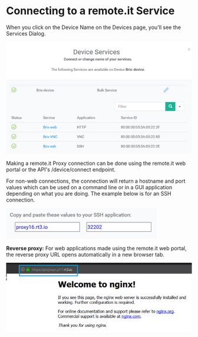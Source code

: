# Connecting to a remote.it Service

When you click on the Device Name on the Devices page, you'll see the Services Dialog.

![](../../../.gitbook/assets/image%20%2872%29.png)

Making a remote.it Proxy connection can be done using the remote.it web portal or the API's /device/connect endpoint.

For non-web connections, the connection will return a hostname and port values which can be used on a command line or in a GUI application depending on what you are doing.  The example below is for an SSH connection.

![](../../../.gitbook/assets/image%20%28175%29.png)

**Reverse proxy:**  For web applications made using the remote.it web portal, the reverse proxy URL opens automatically in a new browser tab.  

![](../../../.gitbook/assets/image%20%28202%29.png)



